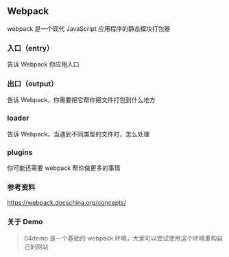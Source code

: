## Webpack

webpack 是一个现代 JavaScript 应用程序的静态模块打包器

### 入口（entry）

告诉 Webpack 你应用入口

### 出口（output）

告诉 Webpack，你需要把它帮你把文件打包到什么地方

### loader

告诉 Webpack，当遇到不同类型的文件时，怎么处理

### plugins

你可能还需要 webpack 帮你做更多的事情

### 参考资料

https://webpack.docschina.org/concepts/

### 关于 Demo

> 04demo 是一个基础的 webpack 环境，大家可以尝试使用这个环境重构自己的网站
